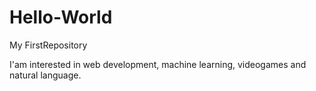 # Hello-World
My FirstRepository

I'am interested in web development, machine learning, videogames and natural language.
